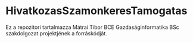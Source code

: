 # HivatkozasSzamonkeresTamogatas

Ez a repozitori tartalmazza Mátrai Tibor BCE Gazdaságinformatika BSc szakdolgozat projektjének a forráskódját.
